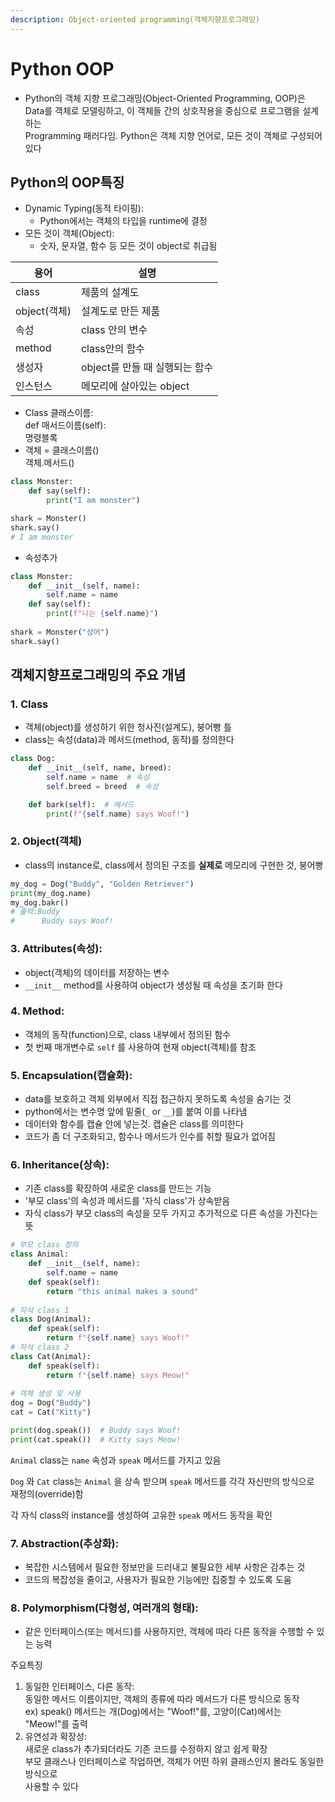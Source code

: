 ```yaml
---
description: Object-oriented programming(객체지향프로그래밍)
---
```


# Python OOP

* Python의 객체 지향 프로그래밍(Object-Oriented Programming, OOP)은 \
  Data를 객체로 모델링하고, 이 객체들 간의 상호작용을 중심으로 프로그램을 설계하는 \
  Programming 패러다임. Python은 객체 지향 언어로, 모든 것이 객체로 구성되어 있다

## Python의 OOP특징

* Dynamic Typing(동적 타이핑):
  * Python에서는 객체의 타입을 runtime에 결정
* 모든 것이 객체(Object):
  * 숫자, 문자열, 함수 등 모든 것이 object로 취급됨

| 용어         | 설명                   |
| ---------- | -------------------- |
| class      | 제품의 설계도              |
| object(객체) | 설계도로 만든 제품           |
| 속성         | class 안의 변수          |
| method     | class안의 함수           |
| 생성자        | object를 만들 때 실행되는 함수 |
| 인스턴스       | 메모리에 살아있는 object     |

* Class 클래스이름:\
  &#x20;   def 매서드이름(self):\
  &#x20;       명령블록
* 객체 = 클래스이름()\
  객체.메서드()

```python
class Monster:
    def say(self):
        print("I am monster")

shark = Monster()
shark.say()
# I am monster
```



* 속성추가

```python
class Monster:
    def __init__(self, name):
        self.name = name
    def say(self):
        print(f"나는 {self.name}")
        
shark = Monster("상어")
shark.say()
```







## 객체지향프로그래밍의 주요 개념

### 1. Class

* 객체(object)를 생성하기 위한 청사진(설계도), 붕어빵 틀
* class는 속성(data)과 메서드(method, 동작)를 정의한다

```python
class Dog:
    def __init__(self, name, breed):
        self.name = name  # 속성
        self.breed = breed  # 속성

    def bark(self):  # 메서드
        print(f"{self.name} says Woof!")
```

### 2. Object(객체)

* class의 instance로, class에서 정의된 구조를 **실제로** 메모리에 구현한 것, 붕어빵

```python
my_dog = Dog("Buddy", "Golden Retriever")
print(my_dog.name) 
my_dog.bakr() 
# 출력:Buddy
#      Buddy says Woof!
```



### 3. Attributes(속성):

* object(객체)의 데이터를 저장하는 변수
* `__init__` method를 사용하여 object가 생성될 때 속성을 초기화 한다



### 4. Method:

* 객체의 동작(function)으로, class 내부에서 정의된 함수
* 첫 번째 매개변수로 `self` 를 사용하여 현재 object(객체)를 참조



### 5. Encapsulation(캡슐화):

* data를 보호하고 객체 외부에서 직접 접근하지 못하도록 속성을 숨기는 것
* python에서는 변수명 앞에 밑줄(`_` or `__`)를 붙여 이를 나타냄
* 데이터와  함수를 캡슐 안에 넣는것.  캡슐은 class를 의미한다&#x20;
* 코드가 좀 더 구조화되고, 함수나 메서드가 인수를 취할 필요가 없어짐



### 6. Inheritance(상속):

* 기존 class를 확장하여 새로운 class를 만드는 기능
* '부모 class'의 속성과 메서드를 '자식 class'가 상속받음
* 자식 class가 부모 class의 속성을 모두 가지고 추가적으로 다른 속성을 가진다는 뜻

```python
# 부모 class 정의
class Animal:
    def __init__(self, name):
        self.name = name
    def speak(self):
        return "this animal makes a sound"
        
# 자식 class 1
class Dog(Animal):
    def speak(self):
        return f"{self.name} says Woof!"
# 자식 class 2
class Cat(Animal):
    def speak(self):
        return f"{self.name} says Meow!"
    
# 객체 생성 및 사용
dog = Dog("Buddy")
cat = Cat("Kitty")

print(dog.speak())  # Buddy says Woof!
print(cat.speak())  # Kitty says Meow!
```

`Animal` class는 `name` 속성과 `speak` 메서드를 가지고 있음

`Dog` 와 `Cat` class는 `Animal` 을 상속 받으며 `speak` 메서드를 각각 자신만의 방식으로\
재정의(override)함

각 자식 class의 instance를 생성하여 고유한 `speak` 메서드 동작을 확인



### 7. Abstraction(추상화):

* 복잡한 시스템에서 필요한 정보만을 드러내고 불필요한 세부 사항은 감추는 것
* 코드의 복잡성을 줄이고, 사용자가 필요한 기능에만 집중할 수 있도록 도움



### 8. Polymorphism(다형성,  여러개의 형태):

* 같은 인터페이스(또는 메서드)를 사용하지만, 객체에 따라 다른 동작을 수행할 수 있는 능력

주요특징

1. 동일한 인터페이스, 다른 동작:\
   동일한 메서드 이름이지만, 객체의 종류에 따라 메서드가 다른 방식으로 동작 \
   &#x20; ex) speak() 메서드는 개(Dog)에서는 "Woof!"를, 고양이(Cat)에서는 "Meow!"를 출력
2. 유연성과 확장성:\
   새로운 class가 추가되더라도 기존 코드를 수정하지 않고 쉽게 확장\
   부모 클래스나 인터페이스로 작업하면, 객체가 어떤 하위 클래스인지 몰라도 동일한 방식으로 \
   사용할 수 있다













